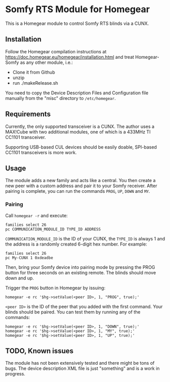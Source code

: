 # Somfy RTS Module for Homegear

This is a Homegear module to control Somfy RTS blinds via a CUNX. 

## Installation

Follow the Homegear compilation instructions at https://doc.homegear.eu/homegear/installation.html
and treat Homegear-Somfy as any other module, i.e.:

  * Clone it from Github
  * unzip
  * run ./makeRelease.sh

You need to copy the Device Description Files and Configuration file manually from
the "misc" directory to `/etc/homegear`.

## Requirements

Currently, the only supported transceiver is a CUNX. The author uses a MAX!Cube
with two additional modules, one of which is a 433MHz TI CC1101 transceiver.

Supporting USB-based CUL devices should be easily doable, SPI-based CC1101
transceivers is more work.

## Usage

The module adds a new family and acts like a central. You then create a new
peer with a custom address and pair it to your Somfy receiver. After pairing
is complete, you can run the commands `PROG`, `UP`, `DOWN` and `MY`.

### Pairing

Call `homegear -r` and execute:

```
families select 26
pc COMMUNICATION_MODULE_ID TYPE_ID ADDRESS
```

`COMMUNICATION_MODULE_ID` is the ID of your CUNX, the `TYPE_ID` is always 1 and
the address is a randomly created 6-digit hex number. For example:

```
families select 26
pc My-CUNX 1 0xdeadbe
```

Then, bring your Somfy device into pairing mode by pressing the PROG button for
three seconds on an existing remote. The blinds should move down and up. 

Trigger the `PROG` button in Homegear by issuing:

```
homegear -e rc '$hg->setValue(<peer ID>, 1, "PROG", true);'
```

`<peer ID>` is the ID of the peer that you added with the first command. Your
blinds should be paired. You can test them by running any of the commands:

```
homegear -e rc '$hg->setValue(<peer ID>, 1, "DOWN", true);'
homegear -e rc '$hg->setValue(<peer ID>, 1, "MY", true);'
homegear -e rc '$hg->setValue(<peer ID>, 1, "UP", true);'
```

## TODO, Known issues

The module has not been extensively tested and there might be tons of bugs. The
device description XML file is just "something" and is a work in progress.

